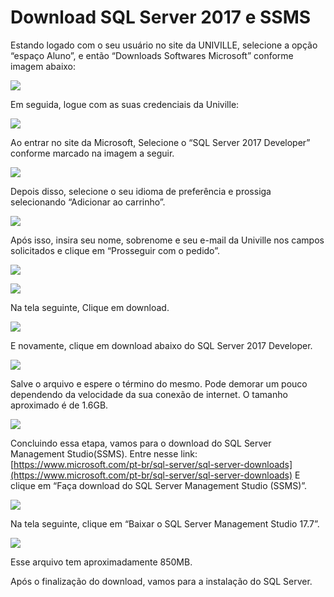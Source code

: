 # Download SQL Server 2017 e SSMS

Estando logado com o seu usuário no site da UNIVILLE, selecione a opção “espaço Aluno”, e então “Downloads Softwares Microsoft” conforme imagem abaixo:

![](../.gitbook/assets/baixar-1.PNG)

Em seguida, logue com as suas credenciais da Univille:

![](../.gitbook/assets/baixar-2.PNG)

Ao entrar no site da Microsoft, Selecione o “SQL Server 2017 Developer” conforme marcado na imagem a seguir.

![](../.gitbook/assets/baixar-3.PNG)

Depois disso, selecione o seu idioma de preferência e prossiga selecionando “Adicionar ao carrinho”.

![](../.gitbook/assets/baixar-4.PNG)

Após isso, insira seu nome, sobrenome e seu e-mail da Univille nos campos solicitados e clique em “Prosseguir com o pedido”.

![](../.gitbook/assets/baixar-5.PNG)

![](../.gitbook/assets/baixar-6.PNG)

Na tela seguinte, Clique em download.

![](../.gitbook/assets/baixar-7.PNG)

E novamente, clique em download abaixo do SQL Server 2017 Developer.

![](../.gitbook/assets/baixar-8.PNG)

Salve o arquivo e espere o término do mesmo. Pode demorar um pouco dependendo da velocidade da sua conexão de internet. O tamanho aproximado é de 1.6GB.

![](../.gitbook/assets/baixar-9.PNG)

Concluindo essa etapa, vamos para o download do SQL Server Management Studio(SSMS). Entre nesse link: [https://www.microsoft.com/pt-br/sql-server/sql-server-downloads](https://www.microsoft.com/pt-br/sql-server/sql-server-downloads) E clique em “Faça download do SQL Server Management Studio (SSMS)”.

![](../.gitbook/assets/baixar-10.PNG)

Na tela seguinte, clique em “Baixar o SQL Server Management Studio 17.7”.

![](../.gitbook/assets/baixar-11.PNG)

Esse arquivo tem aproximadamente 850MB.

Após o finalização do download, vamos para a instalação do SQL Server.
